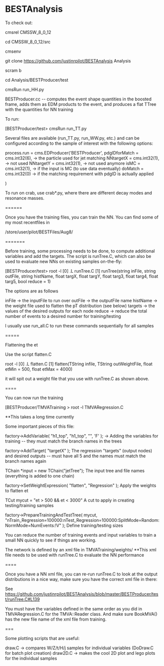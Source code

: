 # BESTAnalysis

To check out:

cmsrel CMSSW_8_0_12

cd CMSSW_8_0_12/src

cmsenv

git clone https://github.com/justinrpilot/BESTAnalysis Analysis

scram b 

cd Analysis/BESTProducer/test

cmsRun run_HH.py

BESTProducer.cc -- computes the event shape quantities in the boosted frame, adds them as EDM products to the event, and produces a flat TTree with the quantities for NN training

To run:

[BESTProducer/test> cmsRun run_TT.py

Several files are available (run_TT.py, run_WW.py, etc.) and can be configured according to the sample of interest with the following options:

process.run = cms.EDProducer('BESTProducer',
	pdgIDforMatch = cms.int32(6),  → the particle used for jet matching
	NNtargetX = cms.int32(1),  → not used
	NNtargetY = cms.int32(1),  → not used anymore
	isMC = cms.int32(1),   → if the input is MC (to use data eventually)
	doMatch = cms.int32(0) → if the matching requirement with pdgID is actually applied

)


To run on crab, use crab*.py, where there are different decay modes and resonance masses.

======

Once you have the training files, you can train the NN.  You can find some of my most recentfiles in 

/store/user/pilot/BESTFiles/Aug8/

=======


Before training, some processing needs to be done, to compute additional variables and add the targets.  The script is runTree.C, which can also be used to evaluate new NNs on existing samples on-the-fly:

[BESTProducer/test> root -l
[0] .L runTree.C
[1] runTree(string inFile, string outFile, string histName, float targX, float targY, float targ3, float targ4, float targ5, bool reduce = 1)

The options are as follows

inFile → the inputFile to run over
outFile → the outputFile name
histName → the weight file used to flatten the pT distribution (see below)
targets → the values of the desired outputs for each node
reduce → reduce the total number of events to a desired number for training/testing

I usually use run_all.C to run these commands sequentially for all samples


=====


Flattening the et

Use the script flatten.C

root -l
[0] .L flatten.C
[1] flatten(TString infile, TString outWeightFile, float etMin = 500, float etMax = 4000)

it will spit out a weight file that you use with runTree.C as shown above.

====

You can now run the training

[BESTProducer/TMVATraining > root -l TMVARegression.C  

**This takes a long time currently

Some important pieces of this file:

 factory->AddVariable( "h1_top", "h1_top", "", 'F' );   → Adding the variables for training -- they must match the branch names in the trees

factory->AddTarget( "targetX" );   The regression "targets" (output nodes) and desired outputs -- must have all 5 and the names must match the branch names again


TChain *input = new TChain("jetTree");   The input tree and file names (everything is added to one chain)

factory->SetWeightExpression( "flatten", "Regression" );  Apply the weights to flatten et

TCut mycut = "et > 500 && et < 3000"  A cut to apply in creating testing/training samples

factory->PrepareTrainingAndTestTree( mycut, "nTrain_Regression=100000:nTest_Regression=100000:SplitMode=Random:NormMode=NumEvents:!V" );  Define training/testing sizes


You can reduce the number of training events and input variables to train a small NN quickly to see if things are working.

The network is defined by an xml file in TMVATraining/weights/
**This xml file needs to be used with runTree.C to evaluate the NN performance


====

Once you have a NN xml file, you can re-run runTree.C to look at the output distributions in a nice way, make sure you have the correct xml file in there:

See https://github.com/justinrpilot/BESTAnalysis/blob/master/BESTProducer/test/runTree.C#L139

You must have the variables defined in the same order as you did in TMVARegression.C for the TMVA::Reader class.
And make sure BookMVA() has the new file name of the xml file from training.

===


Some plotting scripts that are useful:

draw.C → compares W/Z/t/H/j samples for individual variables (DoDraw.C for batch plot creation)
draw2D.C → makes the cool 2D plot and lego plots for the individual samples
